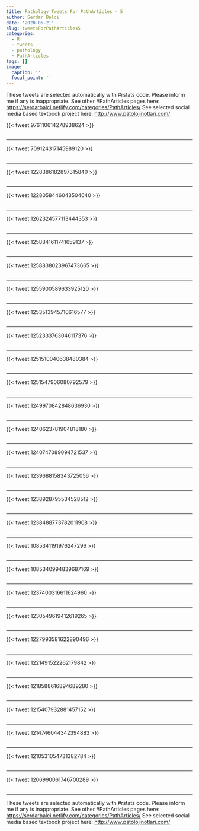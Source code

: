 ```yaml
---
title: Pathology Tweets For PathArticles - 5
author: Serdar Balci
date: '2020-05-21'
slug: tweetsForPathArticles5
categories:
  - R
  - tweets
  - pathology
  - PathArticles
tags: []
image:
  caption: ''
  focal_point: ''
---
```



These tweets are selected automatically with #rstats code. Please inform me if any is inappropriate.
See other #PathArticles pages here: https://serdarbalci.netlify.com/categories/PathArticles/ 
See selected social media based textbook project here: http://www.patolojinotlari.com/

{{< tweet 976110614278938624 >}}
<br>
<br>
<hr>
{{< tweet 709124317145989120 >}}
<br>
<br>
<hr>
{{< tweet 1228386182897315840 >}}
<br>
<br>
<hr>
{{< tweet 1228058446043504640 >}}
<br>
<br>
<hr>
{{< tweet 1262324577113444353 >}}
<br>
<br>
<hr>
{{< tweet 1258841611741659137 >}}
<br>
<br>
<hr>
{{< tweet 1258838023967473665 >}}
<br>
<br>
<hr>
{{< tweet 1255900589633925120 >}}
<br>
<br>
<hr>
{{< tweet 1253513945710616577 >}}
<br>
<br>
<hr>
{{< tweet 1252333763046117376 >}}
<br>
<br>
<hr>
{{< tweet 1251510040638480384 >}}
<br>
<br>
<hr>
{{< tweet 1251547906080792579 >}}
<br>
<br>
<hr>
{{< tweet 1249970842848636930 >}}
<br>
<br>
<hr>
{{< tweet 1240623781904818180 >}}
<br>
<br>
<hr>
{{< tweet 1240747089094721537 >}}
<br>
<br>
<hr>
{{< tweet 1239688158343725056 >}}
<br>
<br>
<hr>
{{< tweet 1238928795534528512 >}}
<br>
<br>
<hr>
{{< tweet 1238488773782011908 >}}
<br>
<br>
<hr>
{{< tweet 1085341191976247296 >}}
<br>
<br>
<hr>
{{< tweet 1085340994839687169 >}}
<br>
<br>
<hr>
{{< tweet 1237400316611624960 >}}
<br>
<br>
<hr>
{{< tweet 1230549619412619265 >}}
<br>
<br>
<hr>
{{< tweet 1227993581622890496 >}}
<br>
<br>
<hr>
{{< tweet 1221491522262179842 >}}
<br>
<br>
<hr>
{{< tweet 1218588616894689280 >}}
<br>
<br>
<hr>
{{< tweet 1215407932881457152 >}}
<br>
<br>
<hr>
{{< tweet 1214746044342394883 >}}
<br>
<br>
<hr>
{{< tweet 1210531054731382784 >}}
<br>
<br>
<hr>
{{< tweet 1206990061746700289 >}}
<br>
<br>
<hr>


These tweets are selected automatically with #rstats code. Please inform me if any is inappropriate.
See other #PathArticles pages here: https://serdarbalci.netlify.com/categories/PathArticles/ 
See selected social media based textbook project here: http://www.patolojinotlari.com/
